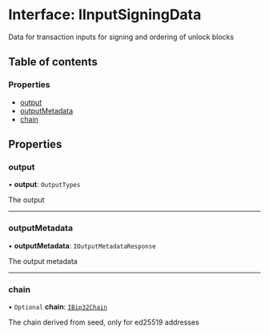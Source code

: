 # Interface: IInputSigningData

Data for transaction inputs for signing and ordering of unlock blocks

## Table of contents

### Properties

- [output](IInputSigningData.md#output)
- [outputMetadata](IInputSigningData.md#outputmetadata)
- [chain](IInputSigningData.md#chain)

## Properties

### output

• **output**: `OutputTypes`

The output

___

### outputMetadata

• **outputMetadata**: `IOutputMetadataResponse`

The output metadata

___

### chain

• `Optional` **chain**: [`IBip32Chain`](../api_ref.md#ibip32chain)

The chain derived from seed, only for ed25519 addresses
